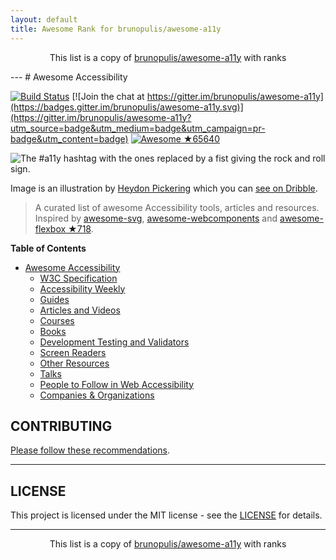 ```yaml
---
layout: default
title: Awesome Rank for brunopulis/awesome-a11y
---
```


<p align="center">
	This list is a copy of <a href="https://github.com/brunopulis/awesome-a11y">brunopulis/awesome-a11y</a> with ranks
</p>
---
# Awesome Accessibility

[![Build Status](https://api.travis-ci.org/brunopulis/awesome-a11y.svg?branch=master)](https://travis-ci.org/brunopulis/awesome-a11y)
[![Join the chat at https://gitter.im/brunopulis/awesome-a11y](https://badges.gitter.im/brunopulis/awesome-a11y.svg)](https://gitter.im/brunopulis/awesome-a11y?utm_source=badge&utm_medium=badge&utm_campaign=pr-badge&utm_content=badge)
[![Awesome](https://cdn.rawgit.com/sindresorhus/awesome/d7305f38d29fed78fa85652e3a63e154dd8e8829/media/badge.svg) ★65640](https://github.com/sindresorhus/awesome)

![The #a11y hashtag with the ones replaced by a fist giving the rock and roll sign.](https://user-images.githubusercontent.com/1204692/30697506-9fd3020c-9eb5-11e7-95ca-a6c56785dd66.png)

Image is an illustration by [Heydon Pickering](http://www.heydonworks.com/) which you can [see on Dribble](https://dribbble.com/shots/2121794-rock-n-roll-a11y).

> A curated list of awesome Accessibility tools, articles and resources.
> Inspired by [awesome-svg](https://github.com/willianjusten/awesome-svg), [awesome-webcomponents](https://github.com/obetomuniz/awesome-webcomponents) and [awesome-flexbox ★718](https://github.com/afonsopacifer/awesome-flexbox).

**Table of Contents**

- [Awesome Accessibility](##awesome-accessibility)
  - [W3C Specification](https://github.com/brunopulis/awesome-a11y/blob/master/topics/specification.md)
  - [Accessibility Weekly](https://github.com/brunopulis/awesome-a11y/blob/master/topics/newsletter.md)
  - [Guides](https://github.com/brunopulis/awesome-a11y/blob/master/topics/guides.md)
  - [Articles and Videos](https://github.com/brunopulis/awesome-a11y/blob/master/topics/articles.md)
  - [Courses](https://github.com/brunopulis/awesome-a11y/blob/master/topics/courses.md)
  - [Books](https://github.com/brunopulis/awesome-a11y/blob/master/topics/books.md)
  - [Development Testing and Validators](https://github.com/brunopulis/awesome-a11y/blob/master/topics/validators.md)
  - [Screen Readers](https://github.com/brunopulis/awesome-a11y/blob/master/topics/assistive-technology.md)
  - [Other Resources](https://github.com/brunopulis/awesome-a11y/blob/master/topics/other-resources.md)
  - [Talks](https://github.com/brunopulis/awesome-a11y/blob/master/topics/talks.md)
  - [People to Follow in Web Accessibility](https://github.com/brunopulis/awesome-a11y/blob/master/topics/people.md)
  - [Companies & Organizations](https://github.com/brunopulis/awesome-a11y/blob/master/topics/companies.md)

## CONTRIBUTING

[Please follow these recommendations](https://github.com/brunopulis/awesome-a11y/blob/master/CONTRIBUTING.md).

----

## LICENSE

This project is licensed under the MIT license - see the [LICENSE](https://github.com/brunopulis/awesome-a11y/blob/master/LICENSE.md) for details.

---
<p align="center">
	This list is a copy of <a href="https://github.com/brunopulis/awesome-a11y">brunopulis/awesome-a11y</a> with ranks
</p>
